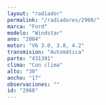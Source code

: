 ```yaml
---
layout: "radiador"
permalink: "/radiadores/2960/"
marca: "Ford"
modelo: "Windstar"
ano: "2004"
motor: "V6 3.0, 3.8, 4.2"
transmision: "Automática"
parte: "431391"
clima: "Con clima"
alto: "30"
ancho: "17"
observaciones: ""
id: "2960"
---
```



